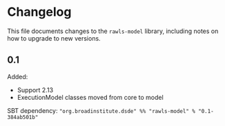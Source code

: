 # Changelog

This file documents changes to the `rawls-model` library, including notes on how to upgrade to new versions.

## 0.1

Added:
- Support 2.13
- ExecutionModel classes moved from core to model

SBT dependency: `"org.broadinstitute.dsde" %% "rawls-model" % "0.1-384ab501b"`
